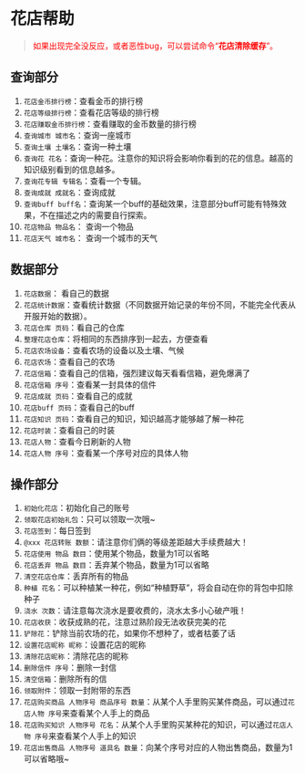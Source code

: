 # 花店帮助

> <span style="color:red">如果出现完全没反应，或者恶性bug，可以尝试命令“<b>花店清除缓存</b>”。</span>

## 查询部分

1. `花店金币排行榜`：查看金币的排行榜
2. `花店等级排行榜`：查看花店等级的排行榜
3. `花店赚取金币排行榜`：查看赚取的金币数量的排行榜
4. `查询城市 城市名`：查询一座城市
5. `查询土壤 土壤名`：查询一种土壤
6. `查询花 花名`：查询一种花。注意你的知识将会影响你看到的花的信息。越高的知识级别看到的信息越多。
7. `查询花专辑 专辑名`：查看一个专辑。
8. `查询成就 成就名`：查询成就
9. `查询buff buff名`：查询某一个buff的基础效果，注意部分buff可能有特殊效果，不在描述之内的需要自行探索。
10. `花店物品 物品名`： 查询一个物品
11. `花店天气 城市名`： 查询一个城市的天气

## 数据部分

1. `花店数据`： 看自己的数据
2. `花店统计数据`：查看统计数据（不同数据开始记录的年份不同，不能完全代表从开服开始的数据）。
3. `花店仓库 页码`：看自己的仓库
4. `整理花店仓库`：将相同的东西排序到一起去，方便查看
5. `花店农场设备`：查看农场的设备以及土壤、气候
6. `花店农场`：查看自己的农场
7. `花店信箱`：查看自己的信箱，强烈建议每天看看信箱，避免爆满了
8. `花店信箱 序号`：查看某一封具体的信件
9. `花店成就 页码`：查看自己的成就
10. `花店buff 页码`：查看自己的buff
11. `花店知识 页码`：查看自己的知识，知识越高才能够越了解一种花
12. `花店时装`：查看自己的时装
13. `花店人物`：查看今日刷新的人物
14. `花店人物 序号`：查看某一个序号对应的具体人物

## 操作部分

1. `初始化花店`：初始化自己的账号
2. `领取花店初始礼包`：只可以领取一次哦~
3. `花店签到`：每日签到
4. `@xxx 花店转账 数额`：请注意你们俩的等级差距越大手续费越大！
5. `花店使用 物品 数目`：使用某个物品，数量为1可以省略
6. `花店丢弃 物品 数目`：丢弃某个物品，数量为1可以省略
7. `清空花店仓库`：丢弃所有的物品
8. `种植 花名`：可以种植某一种花，例如“种植野草”，将会自动在你的背包中扣除种子
9. `浇水 次数`：请注意每次浇水是要收费的，浇水太多小心破产哦！
10. `花店收获`：收获成熟的花，注意过熟阶段无法收获完美的花
11. `铲除花`：铲除当前农场的花，如果你不想种了，或者枯萎了话
12. `设置花店昵称 昵称`：设置花店的昵称
13. `清除花店昵称`：清除花店的昵称
14. `删除信件 序号`：删除一封信
15. `清空信箱`：删除所有的信
16. `领取附件`：领取一封附带的东西
17. `花店购买商品 人物序号 商品序号 数量`：从某个人手里购买某件商品，可以通过`花店人物 序号`来查看某个人手上的商品
18. `花店购买知识 人物序号 花名`：从某个人手里购买某种花的知识，可以通过`花店人物 序号`来查看某个人手上的知识
19. `花店出售商品 人物序号 道具名 数量`：向某个序号对应的人物出售商品，数量为1可以省略哦~
